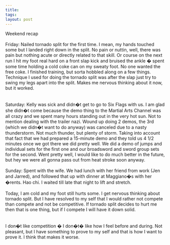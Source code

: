 ```yaml
---
title: 
tags: 
layout: post
---
```

Weekend recap<br /><br />Friday:  Nailed tornado split for the first time.  I mean, my hands touched some but I landed right down in the split.    No pain or nuttin, well, there was pain but nothing acute or directly related to that skill.  Or course on the next run I hit my foot real hard on a front slap kick and bruised the ankle � spent some time holding a cold coke can on my sweaty foot.  No one wanted the free coke.  I finished training, but sorta hobbled along on a few things.  Technique I used for doing the tornado split was after the slap just try to swing my legs apart into the split.  Makes me nervous thinking about it now, but it worked.  <br /><br />Saturday: Kelly was sick and didn�t get to go to Six Flags with us.  I am glad she didn�t come because the demo thing to the Martial Arts Channel was all crazy and we spent many hours standing out in the very hot sun.  Not to mention dealing with the trailer nazi.  Wound up doing 2 demos, the 3rd (which we didn�t want to do anyway) was canceled due to a nasty thunderstorm. Not much thunder, but plenty of storm.  Taking into account that fact that we had prepared a 15-minute demo and they told us 4 1/2 minutes once we got there we did pretty well.  We did a demo of jumps and individual sets for the first one and our broadsword and sword group sets for the second.  Went pretty well,  I would like to do much better in the future, but hey we were all gonna pass out from heat stroke soon anyway.<br /><br />Sunday: Spent with the wife.  We had lunch with her friend from work (Jen and Jarred), and followed that up with dinner at Maggiano�s with her �rents.  Hao chi. I waited till late that night to lift and stretch.<br /><br />Today, I am cold and my foot still hurts some.  I get nervous thinking about tornado split.  But I have resolved to my self that I would rather not compete than compete and not be competitive.  If tornado split decides to hurt me then that is one thing, but if I compete I will have it down solid.  <br /><br />I don�t like competition � I don�t� like how I feel before and during.  Not pleasant, but I have something to prove to my self and that is how I want to prove it.  I think that makes it worse.
